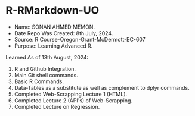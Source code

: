 # R-RMarkdown-UO

- Name: SONAN AHMED MEMON.
- Date Repo Was Created: 8th July, 2024.
- Source: R Course-Oregon-Grant-McDermott-EC-607
- Purpose: Learning Advanced R.

Learned As of 13th August, 2024:

1. R and Github Integration.
2. Main Git shell commands.
3. Basic R Commands.
4. Data-Tables as a substitute as well as complement to dplyr commands.
5. Completed Web-Scrapping Lecture 1 (HTML).
6. Completed Lecture 2 (API's) of Web-Scrapping.
7. Completed Lecture on Regression.










